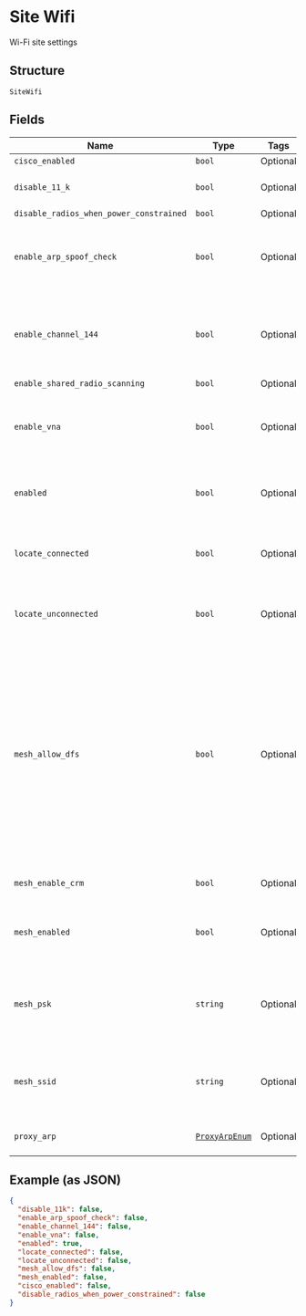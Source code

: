 
# Site Wifi

Wi-Fi site settings

## Structure

`SiteWifi`

## Fields

| Name | Type | Tags | Description |
|  --- | --- | --- | --- |
| `cisco_enabled` | `bool` | Optional | - |
| `disable_11_k` | `bool` | Optional | whether to disable 11k<br>**Default**: `False` |
| `disable_radios_when_power_constrained` | `bool` | Optional | - |
| `enable_arp_spoof_check` | `bool` | Optional | when proxy_arp is enabled, check for arp spoofing.<br>**Default**: `False` |
| `enable_channel_144` | `bool` | Optional | whether to enable channel 144 (some older clients may not support it)<br>**Default**: `False` |
| `enable_shared_radio_scanning` | `bool` | Optional | - |
| `enable_vna` | `bool` | Optional | enable Virtual Network Assistant (using SUB-VNA license)<br>**Default**: `False` |
| `enabled` | `bool` | Optional | enable WIFI feature (using SUB-MAN license)<br>**Default**: `True` |
| `locate_connected` | `bool` | Optional | whether to locate connected clients<br>**Default**: `False` |
| `locate_unconnected` | `bool` | Optional | whether to locate unconnected clients<br>**Default**: `False` |
| `mesh_allow_dfs` | `bool` | Optional | whether to allow Mesh to use DFS channels. For DFS channels, Remote Mesh AP would have to do CAC when scanning for new Base AP, which is slow and will distrupt the connection. If roaming is desired, keep it disabled.<br>**Default**: `False` |
| `mesh_enable_crm` | `bool` | Optional | used to enable/disable CRM |
| `mesh_enabled` | `bool` | Optional | whether to enable Mesh feature for the site<br>**Default**: `False` |
| `mesh_psk` | `string` | Optional | optional passphrase of mesh networking, default is generated randomly |
| `mesh_ssid` | `string` | Optional | optional ssid of mesh networking, default is based on site_id |
| `proxy_arp` | [`ProxyArpEnum`](../../doc/models/proxy-arp-enum.md) | Optional | default / enabled / disabled |

## Example (as JSON)

```json
{
  "disable_11k": false,
  "enable_arp_spoof_check": false,
  "enable_channel_144": false,
  "enable_vna": false,
  "enabled": true,
  "locate_connected": false,
  "locate_unconnected": false,
  "mesh_allow_dfs": false,
  "mesh_enabled": false,
  "cisco_enabled": false,
  "disable_radios_when_power_constrained": false
}
```

